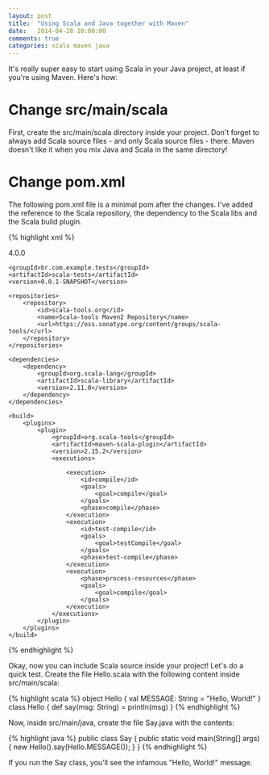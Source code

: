 ```yaml
---
layout: post
title:  "Using Scala and Java together with Maven"
date:   2014-04-28 10:00:00
comments: true
categories: scala maven java
---
```


It's really super easy to start using Scala in your Java project, at least if you're using Maven. Here's how:


# Change src/main/scala

First, create the src/main/scala directory inside your project. Don't forget to always add Scala source files - and only Scala source files - there. Maven doesn't like it when you mix Java and Scala in the same directory!

# Change pom.xml

The following pom.xml file is a minimal pom after the changes. I've added the reference to the Scala repository, the dependency to the Scala libs and the Scala build plugin.

{% highlight xml %}
<?xml version="1.0" encoding="UTF-8"?>
<project xmlns="http://maven.apache.org/POM/4.0.0"
         xmlns:xsi="http://www.w3.org/2001/XMLSchema-instance"
         xsi:schemaLocation="http://maven.apache.org/POM/4.0.0 http://maven.apache.org/xsd/maven-4.0.0.xsd">
    <modelVersion>4.0.0</modelVersion>

    <groupId>br.com.example.tests</groupId>
    <artifactId>scala-tests</artifactId>
    <version>0.0.1-SNAPSHOT</version>

    <repositories>
        <repository>
            <id>scala-tools.org</id>
            <name>Scala-tools Maven2 Repository</name>
            <url>https://oss.sonatype.org/content/groups/scala-tools/</url>
        </repository>
    </repositories>

    <dependencies>
        <dependency>
            <groupId>org.scala-lang</groupId>
            <artifactId>scala-library</artifactId>
            <version>2.11.0</version>
        </dependency>
    </dependencies>

    <build>
        <plugins>
            <plugin>
                <groupId>org.scala-tools</groupId>
                <artifactId>maven-scala-plugin</artifactId>
                <version>2.15.2</version>
                <executions>

                    <execution>
                        <id>compile</id>
                        <goals>
                            <goal>compile</goal>
                        </goals>
                        <phase>compile</phase>
                    </execution>
                    <execution>
                        <id>test-compile</id>
                        <goals>
                            <goal>testCompile</goal>
                        </goals>
                        <phase>test-compile</phase>
                    </execution>
                    <execution>
                        <phase>process-resources</phase>
                        <goals>
                            <goal>compile</goal>
                        </goals>
                    </execution>
                </executions>
            </plugin>
        </plugins>
    </build>
</project>
{% endhighlight %}

Okay, now you can include Scala source inside your project! Let's do a quick test. Create the file Hello.scala with the following content inside src/main/scala:

{% highlight scala %}
object Hello {
  val MESSAGE: String = "Hello, World!"
}
class Hello {
  def say(msg: String) = println(msg)
}
{% endhighlight %}

Now, inside src/main/java, create the file Say.java with the contents:

{% highlight java %}
public class Say {
    public static void main(String[] args) {
        new Hello().say(Hello.MESSAGE());
    }
}
{% endhighlight %}

If you run the Say class, you'll see the infamous "Hello, World!" message.
